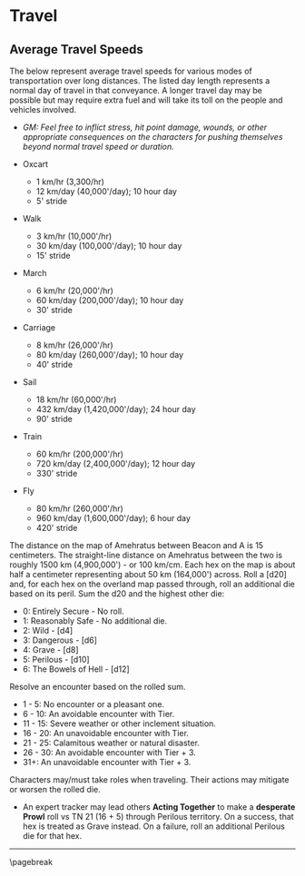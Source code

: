 
# Travel

## Average Travel Speeds

The below represent average travel speeds for various modes of transportation over long distances. The listed day length represents a normal day of travel in that conveyance. A longer travel day may be possible but may require extra fuel and will take its toll on the people and vehicles involved.

* *GM: Feel free to inflict stress, hit point damage, wounds, or other appropriate consequences on the characters for pushing themselves beyond normal travel speed or duration.*

* Oxcart
    * 1 km/hr (3,300/hr)
    * 12 km/day (40,000'/day); 10 hour day
    * 5' stride
* Walk
    * 3 km/hr (10,000'/hr)
    * 30 km/day (100,000'/day); 10 hour day
    * 15' stride
* March
    * 6 km/hr (20,000'/hr)
    * 60 km/day (200,000'/day); 10 hour day
    * 30' stride
* Carriage
    * 8 km/hr (26,000'/hr)
    * 80 km/day (260,000'/day); 10 hour day
    * 40' stride
* Sail
    * 18 km/hr (60,000'/hr)
    * 432 km/day (1,420,000'/day); 24 hour day
    * 90' stride
* Train
    * 60 km/hr (200,000'/hr)
    * 720 km/day (2,400,000'/day); 12 hour day
    * 330' stride
* Fly
    * 80 km/hr (260,000'/hr)
    * 960 km/day (1,600,000'/day); 6 hour day
    * 420' stride

The distance on the map of Amehratus between Beacon and A is 15 centimeters. The straight-line distance on Amehratus between the two is roughly 1500 km (4,900,000') - or 100 km/cm. Each hex on the map is about half a centimeter representing about 50 km (164,000') across. Roll a [d20] and, for each hex on the overland map passed through, roll an additional die based on its peril. Sum the d20 and the highest other die:

* 0: Entirely Secure - No roll.
* 1: Reasonably Safe - No additional die.
* 2: Wild - [d4]
* 3: Dangerous - [d6]
* 4: Grave - [d8]
* 5: Perilous - [d10]
* 6: The Bowels of Hell - [d12]

Resolve an encounter based on the rolled sum.

* 1 - 5: No encounter or a pleasant one.
* 6 - 10: An avoidable encounter with Tier.
* 11 - 15: Severe weather or other inclement situation.
* 16 - 20: An unavoidable encounter with Tier.
* 21 - 25: Calamitous weather or natural disaster.
* 26 - 30: An avoidable encounter with Tier + 3.
* 31+: An unavoidable encounter with Tier + 3.

Characters may/must take roles when traveling. Their actions may mitigate or worsen the rolled die.

* An expert tracker may lead others **Acting Together** to make a **desperate** **Prowl** roll vs TN 21 (16 + 5) through Perilous territory. On a success, that hex is treated as Grave instead. On a failure, roll an additional Perilous die for that hex.

* * * * * * * * * * * * * * * * * * * * * * * * * * * * * * * * * * * * * * * *

\pagebreak
